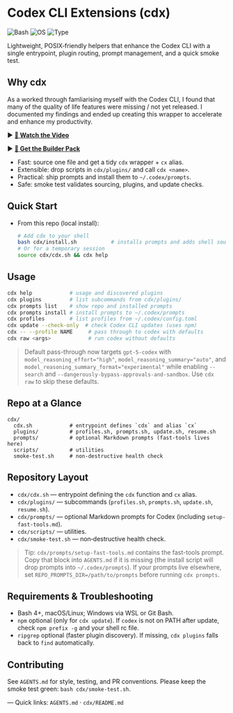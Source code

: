 # Codex CLI Extensions (cdx)

![Bash](https://img.shields.io/badge/Bash-4%2B-1f425f?logo=gnu-bash&logoColor=white)
![OS](https://img.shields.io/badge/OS-macOS%20%7C%20Linux-lightgrey)
![Type](https://img.shields.io/badge/Type-CLI%20Helpers-blue)

Lightweight, POSIX‑friendly helpers that enhance the Codex CLI with a single entrypoint, plugin routing, prompt management, and a quick smoke test.

## Why cdx

As a worked through famliarising myself with the Codex CLI, I found that many of the quality of life features were missing / not yet released. I documented my findings and ended up creating this wrapper to accelerate and enhance my productivity.

► [**🎥 Watch the Video**](https://www.youtube.com/watch?v=3564u77Vyqk)

► [**🧰 Get the Builder Pack**](https://rebrand.ly/aa0f77)

- Fast: source one file and get a tidy `cdx` wrapper + `cx` alias.
- Extensible: drop scripts in `cdx/plugins/` and call `cdx <name>`.
- Practical: ship prompts and install them to `~/.codex/prompts`.
- Safe: smoke test validates sourcing, plugins, and update checks.

## Quick Start

- From this repo (local install):
  ```bash
  # Add cdx to your shell
  bash cdx/install.sh           # installs prompts and adds shell sourcing
  # Or for a temporary session
  source cdx/cdx.sh && cdx help
  ```
  

## Usage

```bash
cdx help            # usage and discovered plugins
cdx plugins         # list subcommands from cdx/plugins/
cdx prompts list    # show repo and installed prompts
cdx prompts install # install prompts to ~/.codex/prompts
cdx profiles        # list profiles from ~/.codex/config.toml
cdx update --check-only  # check Codex CLI updates (uses npm)
cdx -- --profile NAME     # pass through to codex with defaults
cdx raw <args>            # run codex without defaults
```

> Default pass-through now targets `gpt-5-codex` with `model_reasoning_effort="high"`, `model_reasoning_summary="auto"`, and `model_reasoning_summary_format="experimental"` while enabling `--search` and `--dangerously-bypass-approvals-and-sandbox`. Use `cdx raw` to skip these defaults.

## Repo at a Glance

```text
cdx/
  cdx.sh            # entrypoint defines `cdx` and alias `cx`
  plugins/          # profiles.sh, prompts.sh, update.sh, resume.sh
  prompts/          # optional Markdown prompts (fast-tools lives here)
  scripts/          # utilities
  smoke-test.sh     # non-destructive health check
```

## Repository Layout

- `cdx/cdx.sh` — entrypoint defining the `cdx` function and `cx` alias.
- `cdx/plugins/` — subcommands (`profiles.sh`, `prompts.sh`, `update.sh`, `resume.sh`).
- `cdx/prompts/` — optional Markdown prompts for Codex (including `setup-fast-tools.md`).
- `cdx/scripts/` — utilities.
- `cdx/smoke-test.sh` — non‑destructive health check.

> Tip: `cdx/prompts/setup-fast-tools.md` contains the fast-tools prompt. Copy that block into `AGENTS.md` if it is missing (the install script will drop prompts into `~/.codex/prompts`). If your prompts live elsewhere, set `REPO_PROMPTS_DIR=/path/to/prompts` before running `cdx prompts`.

## Requirements & Troubleshooting

- Bash 4+, macOS/Linux; Windows via WSL or Git Bash.
- `npm` optional (only for `cdx update`). If `codex` is not on PATH after update, check `npm prefix -g` and your shell rc file.
- `ripgrep` optional (faster plugin discovery). If missing, `cdx plugins` falls back to `find` automatically.

## Contributing

See `AGENTS.md` for style, testing, and PR conventions. Please keep the smoke test green: `bash cdx/smoke-test.sh`.

—
Quick links: `AGENTS.md` · `cdx/README.md`
